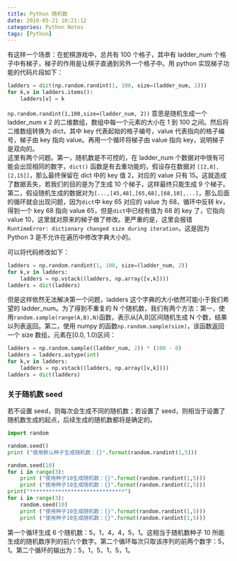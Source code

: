 ```yaml
---
title: Python 随机数
date: 2019-05-21 10:21:12
categories: Python Notes
tags: [Python]
---
```


有这样一个场景：在蛇棋游戏中，总共有 100 个格子，其中有 ladder_num 个格子中有梯子，梯子的作用是让棋子直通到另外一个格子中。用 python 实现梯子功能的代码片段如下：
<!--more-->

```python
ladders = dict(np.random.randint(1, 100, size=(ladder_num, 2)))
for k,v in ladders.items():
    ladders[v] = k
```
`np.random.randint(1,100,size=(ladder_num, 2))` 意思是随机生成一个 ladder_num x 2 的二维数组，数组中每一个元素的大小在 1 到 100 之间。然后将二维数组转换为 dict，其中 key 代表起始的格子编号，value 代表指向的格子编号，梯子由 key 指向 value。再用一个循环将梯子由 value 指向 key，说明梯子是双向的。  
这里有两个问题。第一，随机数是不可控的，在 ladder_num 个数据对中很有可能会出现相同的数字，`dict()` 函数是有去重功能的，假设存在数据对 `[[2,8],[2,15]]`，那么最终保留在 dict 中的 key 值 2，对应的 value 只有 15。这就造成了数据丢失，若我们的目的是为了生成 10 个梯子，这样最终只能生成 9 个梯子。第二，假设随机生成的数据对为`[...,[45,48],[65,68],[68,10],...]`，那么后面的循环就会出现问题，因为`dict`中 key 65 对应的 value 为 68，循环中反转 kv，得到一个 key 68 指向 value 65，但是`dict`中已经有值为 68 的 key 了，它指向 value 10，这里就对原来的梯子做了修改。更严重的是，这里会报错`RuntimeError: dictionary changed size during iteration`，这是因为 Python 3 是不允许在遍历中修改字典大小的。  

可以将代码修改如下：
```python
ladders = np.random.randint(1, 100, size=(ladder_num, 2))
for k,v in ladders:
    ladders = np.vstack((ladders, np.array([v,k])))
ladders = dict(ladders)
```
但是这样依然无法解决第一个问题，ladders 这个字典的大小依然可能小于我们希望的 ladder_num。为了得到不重复的 N 个随机数，我们有两个方法：第一，使用`random.sample(range(A,B),N)`函数，表示从[A,B]区间随机生成 N 个数，结果以列表返回。第二，使用 numpy 的函数`np.random.sample(size)`，该函数返回一个 size 数组，元素在[0.0, 1.0)区间：
```python
ladders = np.random.sample((ladder_num, 2)) * (100 - 0)
ladders = ladders.astype(int)
for k,v in ladders:
    ladders = np.vstack((ladders, np.array([v,k])))
ladders = dict(ladders)
```


### 关于随机数 seed

若不设置 seed，则每次会生成不同的随机数；若设置了 seed，则相当于设置了随机数生成的起点，后续生成的随机数都将是确定的。   

```python
import random

random.seed()
print ("使用默认种子生成随机数：{}".format(random.randint(1,5)))

random.seed(10)
for i in range(3):
    print ("使用种子10生成随机数：{}".format(random.randint(1,5)))
    print ("使用种子10生成随机数：{}".format(random.randint(1,5)))
print("******************************")
for i in range(3):
    random.seed(10)
    print ("使用种子10生成随机数：{}".format(random.randint(1,5)))
    print ("使用种子10生成随机数：{}".format(random.randint(1,5)))
```
第一个循环生成 6 个随机数：5，1，4，4，5，1。这相当于随机数种子 10 所能生成的随机数序列的前六个数字。第二个循环每次只取该序列的前两个数字：5，1。第二个循环的输出为：5，1，5，1，5，1。
